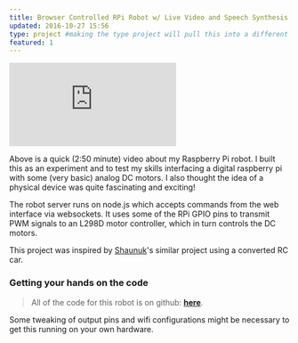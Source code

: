 ```yaml
---
title: Browser Controlled RPi Robot w/ Live Video and Speech Synthesis
updated: 2016-10-27 15:56
type: project #making the type project will pull this into a different category.
featured: 1
---
```

<iframe class="youtube" src="https://www.youtube.com/embed/F3hmwtnsWZA" frameborder="0" allowfullscreen></iframe>

Above is a quick (2:50 minute) video about my Raspberry Pi robot. I built this as an experiment and to test my skills interfacing a digital raspberry pi with some (very basic) analog DC motors. I also thought the idea of a physical device was quite fascinating and exciting!

The robot server runs on node.js which accepts commands from the web interface via websockets. It uses some of the RPi GPIO pins to transmit PWM signals to an L298D motor controller, which in turn controls the DC motors.

This project was inspired by [Shaunuk](https://github.com/shaunuk)'s similar project using a converted RC car.

### Getting your hands on the code

> All of the code for this robot is on github: [**here**](https://github.com/RetroMelon/Raspberry-Pi-Car).

Some tweaking of output pins and wifi configurations might be necessary to get this running on your own hardware.
